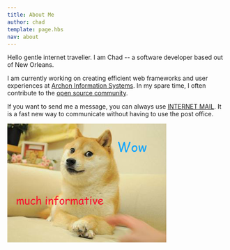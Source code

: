 ```yaml
---
title: About Me
author: chad
template: page.hbs
nav: about
---
```


Hello gentle internet traveller. I am Chad -- a software developer based out of New Orleans.

I am currently working on creating efficient web frameworks and user experiences at [Archon Information Systems](http://archoninfosys.com/). In my spare time, I often contribute to the [open source community](https://github.com/chadly).

If you want to send me a message, you can always use [INTERNET MAIL](mailto:blog@chadly.net). It is a fast new way to communicate without having to use the post office.

<img src="doge.jpg" alt="Doge" class="frame" title="much informative" />